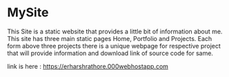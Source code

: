 # MySite

This Site is a static website that provides a little bit of information about me. This site has three main static pages Home, Portfolio and Projects. Each form above three projects there is a unique webpage for respective project that will provide information and download link of source code for same.

link is here : https://erharshrathore.000webhostapp.com
